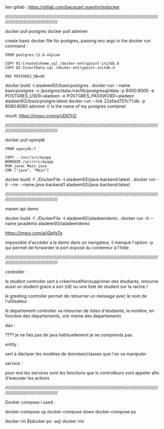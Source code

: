 lien gitlab : https://gitlab.com/becquart.quentin/tpdocker

/////////////////////////////////////////////////////////////////////////////////////////////////////////////////////////////////////

docker pull postgres
docker pull adminer

create basic docker file for postgres, passing env args in the docker run command : 

	FROM postgres:11.6-alpine

	COPY 01-CreateScheme.sql /docker-entrypoint-initdb.d
	COPY 02-InsertData.sql /docker-entrypoint-initdb.d

	ENV POSTGRES_DB=db



docker build -t aladeen92i/basicpostgres . 
docker run --name basicpostgres -v /postgres/data:/var/lib/postgresql/data -p 8000:8000 -e POSTGRES_USER=aladeen -e POSTGRES_PASSWORD=aladeen aladeen92i/basicpostgre:latest 
docker run --link 22a5ed757c71:db -p 8080:8080 adminer // is the name of my postgres container

result:
	https://imgur.com/a/yDtl7H2

/////////////////////////////////////////////////////////////////////////////////////////////////////////////////////////////////////


docker pull openjdk

	FROM openjdk:7

	COPY . /usr/src/myapp
	WORKDIR /usr/src/myapp
	RUN javac Main.java
	CMD ["java", "Main"]

docker build -f ./DockerFile -t aladeen92i/java-backend:latest .
docker run -it --rm --name java-backend1 aladeen92i/java-backend:latest

/////////////////////////////////////////////////////////////////////////////////////////////////////////////////////////////////////

maven api demo

docker build -f ./DockerFile -t aladeen92i/aladeendemo .
docker run -it --name javademo aladeen92i/aladeendemo 

https://imgur.com/a/jQpfgTq

impossible d'accéder a la demo dans un navigateur, il manque l'option -p qui permet de forwarder le port exposé du conteneur à l'hôte


/////////////////////////////////////////////////////////////////////////////////////////////////////////////////////////////////////

controller :

le student controller  sert à créer/modifier/supprimer des étudiants, retourne aussi un student grace a son {id} ou une liste de student sur la racine /

le greeting controller permet de retourner un message avec le nom de l'utilisateur

le departement controller va retourner de listes d'etudiants, le nombre,  en fonction des departements, voir meme des departements

dao : 

???? je ne fais pas de java habituellement je ne comprends pas.

entity :

sert à déclarer les modèles de données/classes que l'on va manipuler

service :

pour moi les services sont les fonctions que ls controlleurs vont appeler afin d'executer les actions

/////////////////////////////////////////////////////////////////////////////////////////////////////////////////////////////////////

Docker compose i used :

docker-compose up 
docker-compose down
docker-compose ps

docker rm $(docker ps -aq)
docker rmi
